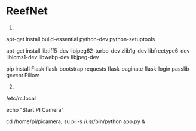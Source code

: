 # ReefNet

1.
apt-get install build-essential python-dev python-setuptools

apt-get install libtiff5-dev libjpeg62-turbo-dev zlib1g-dev libfreetype6-dev liblcms1-dev libwebp-dev libjpeg-dev

pip install Flask flask-bootstrap requests flask-paginate flask-login passlib gevent Pillow

2.
/etc/rc.local

echo "Start PI Camera"

cd /home/pi/picamera; su pi -s /usr/bin/python app.py &
